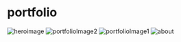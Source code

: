 # portfolio
![heroimage](https://github.com/rajesh1115/portfolio/assets/126964441/a154e968-9ce4-468b-bf92-337cb8ec40fb)
![portfolioImage2](https://github.com/rajesh1115/portfolio/assets/126964441/4c6f174e-6315-4b8d-a494-4de8d68be13c)
![portfolioImage1](https://github.com/rajesh1115/portfolio/assets/126964441/97c65fd7-dccc-4dce-91d1-507978a97c05)
![about](https://github.com/rajesh1115/portfolio/assets/126964441/9991bf80-21b1-4289-848a-2f8226666ca3)
